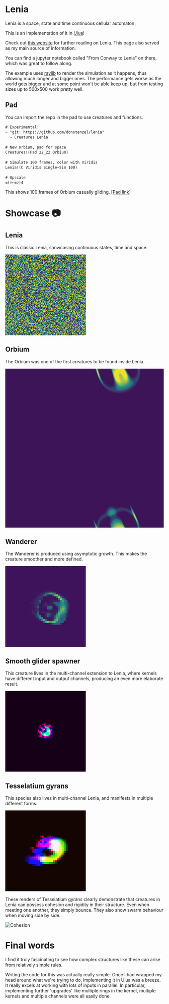 # Lenia
Lenia is a space, state and time continuous cellular automaton.

This is an implementation of it in [Uiua](https://uiua.org)!

Check out [this website](https://chakazul.github.io/lenia.html) for further
reading on Lenia. This page also served as my main source of information.

You can find a jupyter notebook called "From Conway to Lenia" on there,
which was great to follow along.

The example uses [raylib](https://github.com/donstenzel/raylib-uiua) to
render the simulation as it happens, thus allowing much longer and bigger ones.
The performance gets worse as the world gets bigger and at some point won't
be able keep up, but from testing sizes up to 500x500 work pretty well.

## Pad

You can import the repo in the pad to use creatures and functions.
```uiua
# Experimental!
~ "git: https://github.com/donstenzel/lenia"
  ~ Creatures Lenia

# New orbium, pad for space
Creatures!(Pad 22_22 Orbium)

# Simulate 100 frames, color with Viridis
Lenia!(C Viridis Single~Sim 100)

# Upscale
≡(▽⟜≡▽)4
```
This shows 100 frames of Orbium casually gliding.
[[Pad link]](https://uiua.org/pad?src=0_16_0-dev_1__IyBFeHBlcmltZW50YWwhCn4gImdpdDogaHR0cHM6Ly9naXRodWIuY29tL2RvbnN0ZW56ZWwvbGVuaWEiCiAgfiBDcmVhdHVyZXMgTGVuaWEKCiMgTmV3IG9yYml1bSwgcGFkIGZvciBzcGFjZQpDcmVhdHVyZXMhKFBhZCAyMl8yMiBPcmJpdW0pCgojIFNpbXVsYXRlIDEwMCBmcmFtZXMsIGNvbG9yIHdpdGggVmlyaWRpcwpMZW5pYSEoQyBWaXJpZGlzIFNpbmdsZX5TaW0gMTAwKQoKIyBVcHNjYWxlCuKJoSjilr3in5ziiaHilr0pNAo=)

# Showcase 📷

## Lenia
This is classic Lenia, showcasing continuous states, time and space.

![Lenia](visualizations/lenia.gif)

## Orbium
The Orbium was one of the first creatures to be found inside Lenia.

![Orbium](visualizations/orbium.gif)

## Wanderer
The Wanderer is produced using asymptotic growth. This makes the creature
smoother and more defined.

![Wanderer](visualizations/wanderer.gif)

## Smooth glider spawner
This creature lives in the multi-channel extension to Lenia, where
kernels have different input and output channels, producing an even
more elaborate result.

![Emitter](visualizations/emitter.gif)

## Tesselatium gyrans
This species also lives in multi-channel Lenia, and manifests in multiple
different forms.

![Tesselatium gyrans](visualizations/tesselatium-gyrans.gif)

These renders of Tesselatium gyrans clearly demonstrate that
creatures in Lenia can possess cohesion and rigidity in their structure.
Even when meeting one another, they simply bounce. They also show swarm
behaviour when moving side by side.

![Cohesion](visualizations/cohesion.gif)

# Final words
I find it truly fascinating to see how complex structures like these can
arise from relatively simple rules.

Writing the code for this was actually really simple. Once I had wrapped my head
around what we're trying to do, implementing it in Uiua was a breeze. It really
excels at working with lots of inputs in parallel. In particular, implementing
further 'upgrades' like multiple rings in the kernel, multiple kernels and
multiple channels were all easily done.